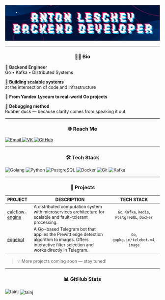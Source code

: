 <div align="center">
  <img src="./img/banner.png">
</div>

---

<h3 align="center">👨‍💻 Bio</h3>

🚀 **Backend Engineer**  
Go • Kafka • Distributed Systems

🔧 **Building scalable systems**  
at the intersection of code and infrastructure

🎯 **From Yandex.Lyceum to real-world Go projects**

🦆 **Debugging method**  
Rubber duck — because clarity comes from speaking it out

---

<h3 align="center">🌐 Reach Me</h3>

<a href="leshyovantoha@yandex.ru">
  <img src="https://img.shields.io/badge/Email-orange?style=for-the-badge&logo=maildotru&logoColor=%23FFFFFF" alt="Email">
</a>
<a href="https://vk.com/id834484148">
  <img src="https://img.shields.io/badge/VK-%230077FF?style=for-the-badge&logo=vk&logoColor=%23FFFFFF" alt="VK">
</a>
<a href="https://github.com/tainj">
  <img src="https://img.shields.io/badge/GitHub-%23181717?style=for-the-badge&logo=github&logoColor=%23FFFFFF" alt="GitHub">
</a>

---

<h3 align="center">🛠️ Tech Stack</h3>

![Golang](https://img.shields.io/badge/Golang-%2300ADD8?style=for-the-badge&logo=go&logoColor=%23FFFFFF&logoSize=10)
![Python](https://img.shields.io/badge/python-%233776AB?style=for-the-badge&logo=python&logoColor=%23FFFFFF)
![PostgreSQL](https://img.shields.io/badge/postgresql-%234169E1?style=for-the-badge&logo=postgresql&logoColor=%23FFFFFF)
![Docker](https://img.shields.io/badge/docker-%232496ED?style=for-the-badge&logo=docker&logoColor=%23FFFFFF)
![Git](https://img.shields.io/badge/Git-%23F05032?style=for-the-badge&logo=git&logoColor=%23FFFFFF)
![Kafka](https://img.shields.io/badge/Kafka-%23231F20?style=for-the-badge&logo=apachekafka&logoColor=%23FFFFFF)

---

<h3 align="center">🎯 Projects</h3>

| PROJECT                                                     | DESCRIPTION                                                                                                   |                   TECH STACK                   |
|:------------------------------------------------------------|---------------------------------------------------------------------------------------------------------------|:----------------------------------------------:|
| [calcflow-engine](https://github.com/tainj/calcflow-engine) | A distributed computation system with microservices architecture for scalable and fault-tolerant processing. | `Go`, `Kafka`, `Redis`, `PostgreSQL`, `Docker` |
| [edgebot](https://github.com/tainj/calcflow-engine)                                                 |A Go-based Telegram bot that applies the Prewitt edge detection algorithm to images. Offers interactive filter selection and works directly in Telegram.|            `Go`, `gopkg.in/telebot.v4`, `image`             |

<blockquote>
💡 More projects coming soon — stay tuned! 
</blockquote>

---

<h3 align="center">📊 GitHub Stats</h3>

<p><img align="left" src="https://github-readme-stats.vercel.app/api/top-langs?username=tainj&show_icons=true&locale=en&layout=compact" alt="tainj" /></p>

<p>&nbsp;<img align="center" src="https://github-readme-stats.vercel.app/api?username=tainj&show_icons=true&locale=en" alt="tainj" /></p>